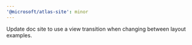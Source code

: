 ```yaml
---
'@microsoft/atlas-site': minor
---
```


Update doc site to use a view transition when changing between layout examples.
